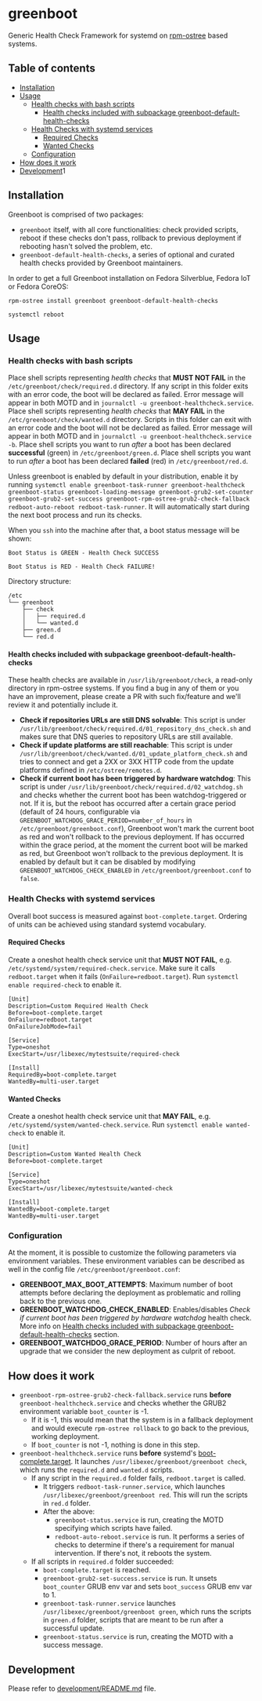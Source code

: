 # greenboot
Generic Health Check Framework for systemd on [rpm-ostree](https://coreos.github.io/rpm-ostree/) based systems.

## Table of contents
* [Installation](#installation)
* [Usage](#usage)
  + [Health checks with bash scripts](#health-checks-with-bash-scripts)
    - [Health checks included with subpackage greenboot-default-health-checks](#health-checks-included-with-subpackage-greenboot\-default\-health\-checks)
  + [Health Checks with systemd services](#health-checks-with-systemd-services)
    - [Required Checks](#required-checks)
    - [Wanted Checks](#wanted-checks)
  + [Configuration](#configuration)
* [How does it work](#how-does-it-work)
* [Development](#development)1

## Installation
Greenboot is comprised of two packages:
- `greenboot` itself, with all core functionalities: check provided scripts, reboot if these checks don't pass, rollback to previous deployment if rebooting hasn't solved the problem, etc.
- `greenboot-default-health-checks`, a series of optional and curated health checks provided by Greenboot maintainers.

In order to get a full Greenboot installation on Fedora Silverblue, Fedora IoT or Fedora CoreOS:
```
rpm-ostree install greenboot greenboot-default-health-checks

systemctl reboot
```

## Usage

### Health checks with bash scripts
Place shell scripts representing *health checks* that **MUST NOT FAIL** in the `/etc/greenboot/check/required.d` directory. If any script in this folder exits with an error code, the boot will be declared as failed. Error message will appear in both MOTD and in `journalctl -u greenboot-healthcheck.service`.
Place shell scripts representing *health checks* that **MAY FAIL** in the `/etc/greenboot/check/wanted.d` directory. Scripts in this folder can exit with an error code and the boot will not be declared as failed. Error message will appear in both MOTD and in `journalctl -u greenboot-healthcheck.service -b`.
Place shell scripts you want to run *after* a boot has been declared **successful** (green) in `/etc/greenboot/green.d`.
Place shell scripts you want to run *after* a boot has been declared **failed** (red) in `/etc/greenboot/red.d`.

Unless greenboot is enabled by default in your distribution, enable it by running `systemctl enable greenboot-task-runner greenboot-healthcheck greenboot-status greenboot-loading-message greenboot-grub2-set-counter greenboot-grub2-set-success greenboot-rpm-ostree-grub2-check-fallback redboot-auto-reboot redboot-task-runner`.
It will automatically start during the next boot process and run its checks.

When you `ssh` into the machine after that, a boot status message will be shown:

```
Boot Status is GREEN - Health Check SUCCESS
```
```
Boot Status is RED - Health Check FAILURE!
```

Directory structure: 
```
/etc
└── greenboot
    ├── check
    │   ├── required.d
    │   └── wanted.d
    ├── green.d
    └── red.d
```

#### Health checks included with subpackage greenboot-default-health-checks
These health checks are available in `/usr/lib/greenboot/check`, a read-only directory in rpm-ostree systems. If you find a bug in any of them or you have an improvement, please create a PR with such fix/feature and we'll review it and potentially include it.

- **Check if repositories URLs are still DNS solvable**: This script is under `/usr/lib/greenboot/check/required.d/01_repository_dns_check.sh` and makes sure that DNS queries to repository URLs are still available.
- **Check if update platforms are still reachable**: This script is under `/usr/lib/greenboot/check/wanted.d/01_update_platform_check.sh` and tries to connect and get a 2XX or 3XX HTTP code from the update platforms defined in `/etc/ostree/remotes.d`.
- **Check if current boot has been triggered by hardware watchdog**: This script is under `/usr/lib/greenboot/check/required.d/02_watchdog.sh` and checks whether the current boot has been watchdog-triggered or not. If it is, but the reboot has occurred after a certain grace period (default of 24 hours, configurable via `GREENBOOT_WATCHDOG_GRACE_PERIOD=number_of_hours` in `/etc/greenboot/greenboot.conf`), Greenboot won't mark the current boot as red and won't rollback to the previous deployment. If has occurred within the grace period, at the moment the current boot will be marked as red, but Greenboot won't rollback to the previous deployment. It is enabled by default but it can be disabled by modifying `GREENBOOT_WATCHDOG_CHECK_ENABLED` in `/etc/greenboot/greenboot.conf` to `false`.

### Health Checks with systemd services
Overall boot success is measured against `boot-complete.target`.
Ordering of units can be achieved using standard systemd vocabulary.

#### Required Checks
Create a oneshot health check service unit that **MUST NOT FAIL**, e.g. `/etc/systemd/system/required-check.service`. Make sure it calls `redboot.target` when it fails (`OnFailure=redboot.target`). Run `systemctl enable required-check` to enable it.

```
[Unit]
Description=Custom Required Health Check
Before=boot-complete.target
OnFailure=redboot.target
OnFailureJobMode=fail

[Service]
Type=oneshot
ExecStart=/usr/libexec/mytestsuite/required-check

[Install]
RequiredBy=boot-complete.target
WantedBy=multi-user.target
```

#### Wanted Checks
Create a oneshot health check service unit that **MAY FAIL**, e.g. `/etc/systemd/system/wanted-check.service`. Run `systemctl enable wanted-check` to enable it. 

```
[Unit]
Description=Custom Wanted Health Check
Before=boot-complete.target

[Service]
Type=oneshot
ExecStart=/usr/libexec/mytestsuite/wanted-check

[Install]
WantedBy=boot-complete.target
WantedBy=multi-user.target
```

### Configuration
At the moment, it is possible to customize the following parameters via environment variables. These environment variables can be described as well in the config file `/etc/greenboot/greenboot.conf`:
- **GREENBOOT_MAX_BOOT_ATTEMPTS**: Maximum number of boot attempts before declaring the deployment as problematic and rolling back to the previous one.
- **GREENBOOT_WATCHDOG_CHECK_ENABLED**: Enables/disables *Check if current boot has been triggered by hardware watchdog* health check. More info on [Health checks included with subpackage greenboot-default-health-checks](#health-checks-included-with-subpackage-greenboot\-default\-health\-checks) section.
- **GREENBOOT_WATCHDOG_GRACE_PERIOD**: Number of hours after an upgrade that we consider the new deployment as culprit of reboot.

## How does it work
- `greenboot-rpm-ostree-grub2-check-fallback.service` runs **before** `greenboot-healthcheck.service` and checks whether the GRUB2 environment variable `boot_counter` is -1. 
  - If it is -1, this would mean that the system is in a fallback deployment and would execute `rpm-ostree rollback` to go back to the previous, working deployment. 
  - If `boot_counter` is not -1, nothing is done in this step.
- `greenboot-healthcheck.service` runs **before** systemd's [boot-complete.target](https://www.freedesktop.org/software/systemd/man/systemd.special.html#boot-complete.target). It launches `/usr/libexec/greenboot/greenboot check`, which runs the `required.d` and `wanted.d` scripts.
  - If any script in the `required.d` folder fails, `redboot.target` is called.
    - It triggers `redboot-task-runner.service`, which launches `/usr/libexec/greenboot/greenboot red`. This will run the scripts in `red.d` folder.
    - After the above:
      - `greenboot-status.service` is run, creating the MOTD specifying which scripts have failed.
      - `redboot-auto-reboot.service` is run. It performs a series of checks to determine if there's a requirement for manual intervention. If there's not, it reboots the system.
  - If all scripts in `required.d` folder succeeded:
    - `boot-complete.target` is reached.
    - `greenboot-grub2-set-success.service` is run. It unsets `boot_counter` GRUB env var and sets `boot_success` GRUB env var to 1.
    - `greenboot-task-runner.service` launches `/usr/libexec/greenboot/greenboot green`, which runs the scripts in `green.d` folder, scripts that are meant to be run after a successful update.
    - `greenboot-status.service` is run, creating the MOTD with a success message.

## Development
Please refer to [development/README.md](https://github.com/fedora-iot/greenboot/blob/main/development/README.md) file.
